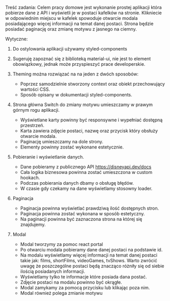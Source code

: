 Treść zadania:
Celem pracy domowe jest wykonanie prostej aplikacji która pobierze dane z API i wyświetli je w postaci kafelków na stronie. Klikniecie w odpowiednim miejscu w kafelek spowoduje otwarcie modala posiadającego więcej informacji na temat danej postaci. Strona będzie posiadać paginację oraz zmianę motywu z jasnego na ciemny.

Wytyczne:

1. Do ostylowania aplikacji używamy styled-components

2. Sugeruję zapoznać się z biblioteką material-ui, nie jest to element obowiązkowy, jednak może przyspieszyć prace developerskie.

3. Theming można rozwiązać na na jeden z dwóch sposobów:

   - Poprzez samodzielnie stworzony context oraz obiekt przechowujący wartości CSS.
   - Sposób opisany w dokumentacji styled-components.

4. Strona główna
   Switch do zmiany motywu umieszczamy w prawym górnym rogu aplikacji.

   - Wyświetlane karty powinny być responsywne i wypełniać dostępną przestrzeń.
   - Karta zawiera zdjęcie postaci, nazwę oraz przycisk który obsłuży otwarcie modala.
   - Paginację umieszczamy na dole strony.
   - Elementy powinny zostać wykonane estetycznie.

5. Pobieranie i wyświetlanie danych.

   - Dane pobieramy z publicznego API https://disneyapi.dev/docs
   - Cała logika biznesowa powinna zostać umieszczona w custom hookach.
   - Podczas pobierania danych dbamy o obsługę błędów.
   - W czasie gdy czekamy na dane wyświetlamy stosowny loader.

6. Paginacja

   - Paginacja powinna wyświetlać prawdziwą ilość dostępnych stron.
   - Paginacja powinna zostać wykonana w sposób estetyczny.
   - Na paginacji powinna być zaznaczona strona na której się znajdujemy.

7. Modal
   - Modal tworzymy za pomoc react portal
   - Po otwarciu modala pobieramy dane danej postaci na podstawie id.
   - Na modalu wyświetlamy więcej informacji na temat danej postaci takie jak: films, shortFilms, videoGames, tvShows. Warto zwrócić uwagę że poszczególne postaci będą znacząco różniły się od siebie ilością posiadanych informacji.
   - Wyświetlamy tylko te informacje które posiada dana postać.
   - Zdjęcie postaci na modalu powinno być okrągłe.
   - Modal zamykamy za pomocą przycisku lub klikając poza nim.
   - Modal również polega zmianie motywu
